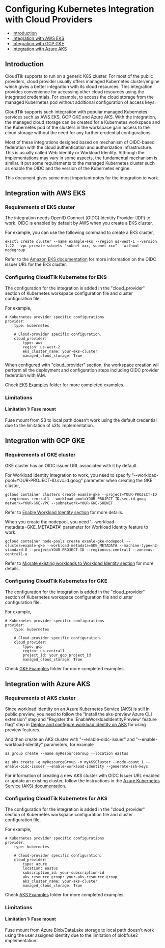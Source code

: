 # Configuring Kubernetes Integration with Cloud Providers

- [Introduction](#introduction)
- [Integration with AWS EKS](#integration-with-aws-eks)
- [Integration with GCP GKE](#integration-with-gcp-gke)
- [Integration with Azure AKS](#integration-with-azure-aks)

## Introduction
CloudTik supports to run on a generic K8S cluster. For most of the public providers,
cloud provider usually offers managed Kubernetes cluster/engine
which gives a better integration with its cloud resources. This integration provides convenience
for accessing other cloud resources using the integrated credentials.
For example, to access the cloud storage from the managed Kubernetes pod without additional
configuration of access keys.

CloudTik supports such integration with popular managed Kubernetes services
such as AWS EKS, GCP GKE and Azure AKS. With the integration, the managed cloud storage
can be created for a Kubernetes workspace and the Kubernetes pod of the clusters in the workspace
gain access to the cloud storage without the need for any further credential configurations.

Most of these integrations designed based on mechanism of OIDC-based federation with the
cloud authentication and authorization infrastructure. This is usually called Web Identity
or Workload Identity. Although the implementations may vary in some aspects, the fundamental
mechanism is similar. It put some requirements to the managed Kubernetes cluster such as
enable the OIDC and the version of the Kubernetes engine.

This document gives some most important notes for the integration to work. 

## Integration with AWS EKS

### Requirements of EKS cluster
The integration needs OpenID Connect (OIDC) Identity Provider (IDP) to work.
OIDC is enabled by default by AWS when you create a EKS cluster.

For example, you can use the following command to create a EKS cluster,

```
eksctl create cluster --name example-eks --region us-west-1 --version 1.22 --vpc-private-subnets "subnet-xxx, subnet-xxx" --without-nodegroup
```

Refer to the [Amazon EKS documentation](https://docs.aws.amazon.com/eks/latest/userguide/enable-iam-roles-for-service-accounts.html)
for more information on the OIDC issuer URL for the EKS cluster.

### Configuring CloudTik Kubernetes for EKS
The configuration for the integration is added in the "cloud_provider" section
of Kubernetes workspace configuration file and cluster configuration file.

For example,
```
# Kubernetes provider specific configurations
provider:
    type: kubernetes

    # Cloud-provider specific configuration.
    cloud_provider:
        type: aws
        region: us-west-2
        eks_cluster_name: your-eks-cluster
        managed_cloud_storage: True
```

When configured with "cloud_provider" section, the workspace creation
will perform all the deployment and configuration steps including OIDC provider
federation with IAM.

Check [EKS Examples](https://github.com/oap-project/cloudtik/tree/main/examples/cluster/kubernetes/eks)
folder for more completed examples.

### Limitations
#### Limitation 1: Fuse mount 
Fuse mount from S3 to local path doesn't work using the default credential
due to the limitation of s3fs implementation.

## Integration with GCP GKE

### Requirements of GKE cluster
GKE cluster has an OIDC issuer URL associated with it by default.

For Workload Identity integration to work,
you need to specify "--workload-pool=YOUR-PROJECT-ID.svc.id.goog" parameter when creating the GKE cluster,

```
gcloud container clusters create examle-gke --project=YOUR-PROJECT-ID --region=us-central1 --workload-pool=YOUR-PROJECT-ID.svc.id.goog --network=YOUR-GKE-VPC --subnetwork=YOUR-GKE-SUBNET
```

Refer to [Enable Workload Identity section](https://cloud.google.com/kubernetes-engine/docs/how-to/workload-identity#enable)
for more details.

When you create the nodepool, you need '--workload-metadata=GKE_METADATA' parameter for Workload Identity feature to work.
```
gcloud container node-pools create examle-gke-nodepool --cluster=examle-gke --workload-metadata=GKE_METADATA --machine-type=n2-standard-8 --project=YOUR-PROJECT-ID --region=us-central1 --zone=us-central1-a
```
Refer to [Migrate existing workloads to Workload Identity section](https://cloud.google.com/kubernetes-engine/docs/how-to/workload-identity#migrate_applications_to)
for more details.

### Configuring CloudTik Kubernetes for GKE
The configuration for the integration is added in the "cloud_provider" section
of Kubernetes workspace configuration file and cluster configuration file.

For example,
```
# Kubernetes provider specific configurations
provider:
    type: kubernetes

    # Cloud-provider specific configuration.
    cloud_provider:
        type: gcp
        region: us-central1
        project_id: your_gcp_project_id
        managed_cloud_storage: True
```

Check [GKE Examples](https://github.com/oap-project/cloudtik/tree/main/examples/cluster/kubernetes/gke)
folder for more completed examples.

## Integration with Azure AKS

### Requirements of AKS cluster
Since workload identity on an Azure Kubernetes Service (AKS) is still in public preview,
you need to follow the "Install the aks-preview Azure CLI extension" step and
"Register the 'EnableWorkloadIdentityPreview' feature flag" step in
[Deploy and configure workload identity on AKS](https://learn.microsoft.com/en-us/azure/aks/workload-identity-deploy-cluster)
for using preview features.

And then create an AKS cluster with "--enable-oidc-issuer" and "--enable-workload-identity" parameters, for example

```
az group create --name myResourceGroup --location eastus

az aks create -g myResourceGroup -n myAKSCluster --node-count 1 --enable-oidc-issuer --enable-workload-identity --generate-ssh-keys
```

For information of creating a new AKS cluster with OIDC Issuer URL enabled or update an existing cluster,
follow the instructions in the [Azure Kubernetes Service (AKS) documentation](https://learn.microsoft.com/en-us/azure/aks/cluster-configuration#oidc-issuer).

### Configuring CloudTik Kubernetes for AKS
The configuration for the integration is added in the "cloud_provider" section
of Kubernetes workspace configuration file and cluster configuration file.

For example,
```
# Kubernetes provider specific configurations
provider:
    type: kubernetes

    # Cloud-provider specific configuration.
    cloud_provider:
        type: azure
        location: eastus
        subscription_id: your-subscription-id
        aks_resource_group: your-aks-resource-group
        aks_cluster_name: your-aks-cluster
        managed_cloud_storage: True
```

Check [AKS Examples](https://github.com/oap-project/cloudtik/tree/main/examples/cluster/kubernetes/aks)
folder for more completed examples.

### Limitations
#### Limitation 1: Fuse mount 
Fuse mount from Azure Blob/DataLake storage to local path doesn't work using the user assigned identity
due to the limitation of blobfuse2 implementation.
